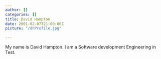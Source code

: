 ```yaml
---
author: []
categories: []
title: David Hampton
date: 2001-02-07T21:00:00Z
picture: "/dhProfile.jpg"

---
```

My name is David Hampton. I am a Software development Engineering in Test.